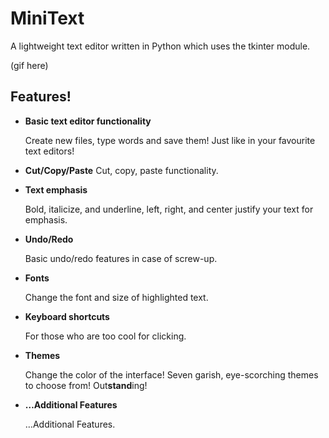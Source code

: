 # MiniText

A lightweight text editor written in Python which uses the tkinter module.

(gif here)

## Features!

* **Basic text editor functionality**

  Create new files, type words and save them! Just like in your favourite text editors! 

* **Cut/Copy/Paste**
  Cut, copy, paste functionality.

* **Text emphasis**

  Bold, italicize, and underline, left, right, and center justify your text for emphasis.

* **Undo/Redo**

  Basic undo/redo features in case of screw-up.

* **Fonts**

  Change the font and size of highlighted text.

* **Keyboard shortcuts**

  For those who are too cool for clicking.

* **Themes**

  Change the color of the interface! Seven garish, eye-scorching themes to choose from! Out**stand**ing!

* **…Additional Features**

  …Additional Features.
